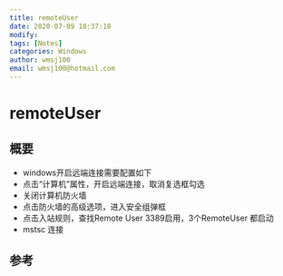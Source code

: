 ```yaml
---
title: remoteUser
date: 2020-07-09 10:37:18
modify: 
tags: [Notes]
categories: Windows
author: wmsj100
email: wmsj100@hotmail.com
---
```


# remoteUser

## 概要

- windows开启远端连接需要配置如下
- 点击“计算机”属性，开启远端连接，取消复选框勾选
- 关闭计算机防火墙
- 点击防火墙的高级选项，进入安全组弹框
- 点击入站规则，查找Remote User 3389启用，3个RemoteUser 都启动
- mstsc 连接

## 参考

